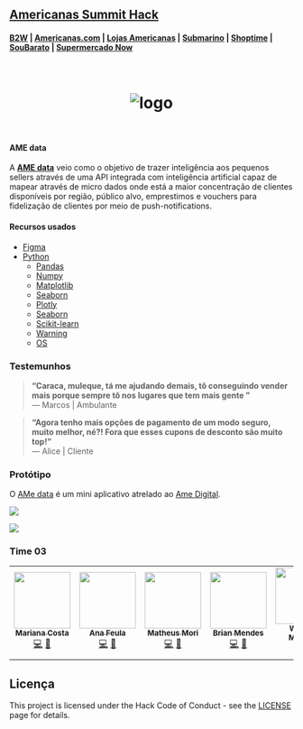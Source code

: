 


## [Americanas Summit Hack](http://www.summithack.com.br/) 
####  [B2W](https://www.b2wmarketplace.com.br/v3/) | [Americanas.com](https://www.americanas.com.br/) | [Lojas Americanas](https://www.facebook.com/lojasamericanas/) |  [Submarino](https://www.submarino.com.br/) | [Shoptime](https://www.shoptime.com.br/) | [SouBarato](https://www.soubarato.com.br/) | [Supermercado Now](https://supermercadonow.com/)




<h1 align="center">
<br />
  <img src="https://i.imgur.com/1nf2h8U.png" alt="logo" border="0">
<br />
<br />

</h1>

#### AME data 


   A [**AME data**](https://www.figma.com/proto/3mR0ldE1n67tsEDts17Qt6/Ame-Data?node-id=439%3A23&scaling=scale-down) veio como o objetivo de trazer inteligência aos pequenos sellers através de uma API integrada com inteligência artificial capaz de mapear através de micro dados onde está a maior concentração de clientes disponíveis por região, público alvo, emprestimos e vouchers para fidelização de clientes por meio de push-notifications.
 

#### Recursos usados
- [Figma](https://www.figma.com/)
- [Python](https://www.python.org/)
    - [Pandas](https://pandas.pydata.org/)
    - [Numpy](https://numpy.org/)
    - [Matplotlib](https://matplotlib.org/)
    - [Seaborn](https://seaborn.pydata.org/)
    - [Plotly](https://plotly.com/)
    - [Seaborn](https://seaborn.pydata.org/)
    - [Scikit-learn](https://scikit-learn.org/stable/index.html)
    - [Warning](https://docs.python.org/3/library/warnings.html)
    - [OS](https://docs.python.org/3/library/os.html)

### Testemunhos

> **“Caraca, muleque, tá me ajudando demais, tô conseguindo vender mais porque sempre tô nos lugares que tem mais gente ”**<br>
> — Marcos | Ambulante

> **“Agora tenho mais opções de pagamento de um modo seguro, muito melhor, né?! Fora que esses cupons de desconto são muito top!”**<br>
> — Alice | Cliente


### Protótipo

O [AMe data](https://www.figma.com/proto/3mR0ldE1n67tsEDts17Qt6/Ame-Data?node-id=439%3A23&scaling=scale-down) é um mini aplicativo atrelado ao [Ame Digital](https://www.amedigital.com/).


![](https://i.imgur.com/TZrYTZO.png)

![](https://i.imgur.com/9wwLjuT.png)

### Time 03

<table>
  <tr>
    <td align="center"><a href="https://mrncstt.github.io/posts/"><img src="https://i.imgur.com/UMWYzzG.jpg" width="100px;" alt=""/><br /><sub><b>Mariana Costa</b></sub></a><br /><a href="marianacosta.data@gmail.com" title="Site">💻</a> <a href="https://mrncstt.github.io/" title="Email">📧</a> </td>
    <td align="center"><a href="https://www.linkedin.com/in/ana-daniele-feula-842219140/"><img src="https://i.imgur.com/Ecu6m0w.jpg" width="100px;" alt=""/><br /><sub><b> Ana Feula</b></sub></a><br /><a href="ananidesigner@gmail.com" title="Site">💻</a> <a href="https://www.linkedin.com/in/ana-daniele-feula-842219140/" title="Email">📧</a> </td>
    <td align="center"><a href="https://www.linkedin.com/in/matheus-k-mori-bb2b49a8/"><img src="https://i.imgur.com/deKXIaJ.jpg" width="100px;" alt=""/><br /><sub><b> Matheus Mori</b></sub></a><br /><a href="https://github.com/017mori" title="Site">💻</a> <a href="https://github.com/017mori" title="Email">📧</a> </td>
     <td align="center"><a href="https://www.linkedin.com/in/braianmendes/"><img src="https://i.imgur.com/TeL3mWd.jpg" width="100px;" alt=""/><br /><sub><b> Brian Mendes</b></sub></a><br /><a href="https://github.com/BraianMendes" title="Site">💻</a> <a href="https://github.com/BraianMendes" title="Email">📧</a> </td>
      <td align="center"><a href="https://www.linkedin.com/in/wagner-mariano-msc-17a9bb56/"><img src="https://i.imgur.com/Nz1O55U.jpg" width="100px;" alt=""/><br /><sub><b> Wagner Mariano</b></sub></a><br /><a href="https://www.linkedin.com/in/wagner-mariano-msc-17a9bb56/" title="Site">💻</a> <a href="https://www.linkedin.com/in/wagner-mariano-msc-17a9bb56/" title="Email">📧</a> 
</table>


## Licença

This project is licensed under the Hack Code of Conduct - see the [LICENSE](https://hackcodeofconduct.org/) page for details.
